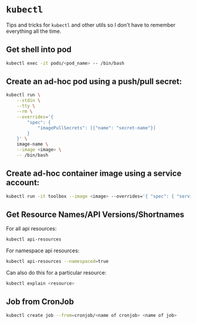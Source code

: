 # `kubectl`

Tips and tricks for `kubectl` and other utils so I don't have to remember everything all the time.

## Get shell into pod

```bash
kubectl exec -it pods/<pod_name> -- /bin/bash
```

## Create an ad-hoc pod using a push/pull secret:

```bash
kubectl run \
    --stdin \
    --tty \
    --rm \
    --overrides='{
        "spec": {
            "imagePullSecrets": [{"name": "secret-name"}]
        }
    }' \
    image-name \
    --image <image> \
    -- /bin/bash
```

## Create ad-hoc container image using a service account:

```bash
kubectl run -it toolbox --image <image> --overrides='{ "spec": { "serviceAccount": "<sa_name>" }  }'
```

## Get Resource Names/API Versions/Shortnames

For all api resources:

```bash
kubectl api-resources
```

For namespace api resources:

```bash
kubectl api-resources --namespaced=true
```

Can also do this for a particular resource:

```bash
kubectl explain <resource>
```

## Job from CronJob

```bash
kubectl create job --from=cronjob/<name of cronjob> <name of job>
```
